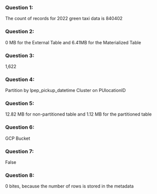 ### Question 1:
The count of records for 2022 green taxi data is 840402

### Question 2:
0 MB for the External Table and 6.41MB for the Materialized Table

### Question 3:
1,622

### Question 4:
Partition by lpep_pickup_datetime Cluster on PUlocationID

### Question 5:
12.82 MB for non-partitioned table and 1.12 MB for the partitioned table

### Question 6:
GCP Bucket

### Question 7:
False

### Question 8:
0 bites, because the number of rows is stored in the metadata